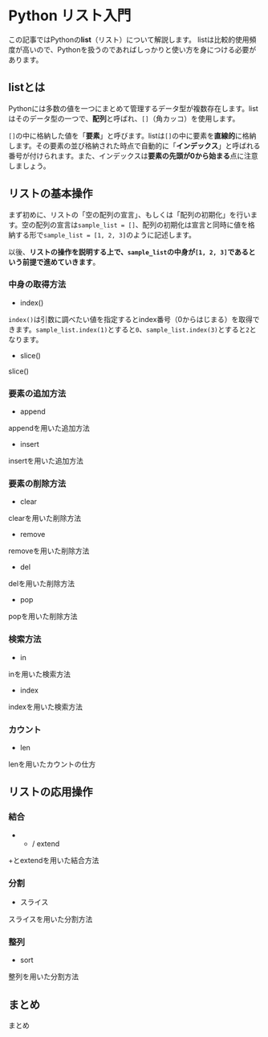 # Python リスト入門

この記事ではPythonの**list**（リスト）について解説します。
listは比較的使用頻度が高いので、Pythonを扱うのであればしっかりと使い方を身につける必要があります。

## listとは

Pythonには多数の値を一つにまとめて管理するデータ型が複数存在します。listはそのデータ型の一つで、**配列**と呼ばれ、`[]`（角カッコ）を使用します。

`[]`の中に格納した値を「**要素**」と呼びます。listは`[]`の中に要素を**直線的**に格納します。その要素の並び格納された時点で自動的に「**インデックス**」と呼ばれる番号が付けられます。また、インデックスは**要素の先頭が0から始まる**点に注意しましょう。

## リストの基本操作

まず初めに、リストの「空の配列の宣言」、もしくは「配列の初期化」を行います。空の配列の宣言は`sample_list = []`、配列の初期化は宣言と同時に値を格納する形で`sample_list = [1, 2, 3]`のように記述します。

以後、**リストの操作を説明する上で、`sample_list`の中身が`[1, 2, 3]`であるという前提で進めていきます**。

### 中身の取得方法

- index()

`index()`は引数に調べたい値を指定するとindex番号（0からはじまる）を取得できます。`sample_list.index(1)`とすると`0`、`sample_list.index(3)`とすると`2`となります。

- slice()

slice()

### 要素の追加方法

- append

appendを用いた追加方法

- insert

insertを用いた追加方法

### 要素の削除方法

- clear

clearを用いた削除方法

- remove

removeを用いた削除方法

- del

delを用いた削除方法

- pop

popを用いた削除方法

### 検索方法

- in

inを用いた検索方法

- index

indexを用いた検索方法

### カウント

- len

lenを用いたカウントの仕方

## リストの応用操作

### 結合

- + / extend

+とextendを用いた結合方法

### 分割

- スライス

スライスを用いた分割方法

### 整列

- sort

整列を用いた分割方法

## まとめ

まとめ
